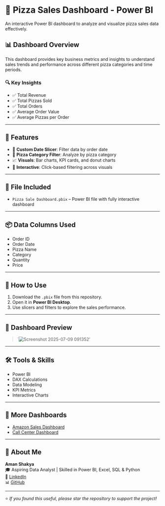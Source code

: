 # 🍕 Pizza Sales Dashboard - Power BI

An interactive Power BI dashboard to analyze and visualize pizza sales data effectively.

## 📊 Dashboard Overview

This dashboard provides key business metrics and insights to understand sales trends and performance across different pizza categories and time periods.

### 🔍 Key Insights

- ✅ Total Revenue
- ✅ Total Pizzas Sold
- ✅ Total Orders
- ✅ Average Order Value
- ✅ Average Pizzas per Order

---

## 🧩 Features

- 📅 **Custom Date Slicer**: Filter data by order date
- 🍕 **Pizza Category Filter**: Analyze by pizza category
- 📈 **Visuals**: Bar charts, KPI cards, and donut charts
- 💬 **Interactive**: Click-based filtering across visuals

---

## 📁 File Included

- `Pizza Sale Dashboard.pbix` – Power BI file with fully interactive dashboard

---

## 📦 Data Columns Used

- Order ID
- Order Date
- Pizza Name
- Category
- Quantity
- Price

---

## 🚀 How to Use

1. Download the `.pbix` file from this repository.
2. Open it in **Power BI Desktop**.
3. Use slicers and filters to explore the sales performance.

---

## 📸 Dashboard Preview

> `![Screenshot 2025-07-09 091352](https://github.com/user-attachments/assets/3d839507-745b-4491-ba81-81d4c8209ff6)'
---

## 🛠 Tools & Skills

- Power BI
- DAX Calculations
- Data Modeling
- KPI Metrics
- Interactive Charts

---

## 🔗 More Dashboards

- [Amazon Sales Dashboard](https://github.com/Aman01056/amazon-sales-dashboard)
- [Call Center Dashboard](https://github.com/Aman01056/call-center-dashboard)

---

## 🙋 About Me

**Aman Shakya**  
🎓 Aspiring Data Analyst | Skilled in Power BI, Excel, SQL & Python  
📎 [LinkedIn](https://www.linkedin.com/in/aman-shakya-b3b3292bb)  
📊 [GitHub](https://github.com/Aman01056)

---

⭐ *If you found this useful, please star the repository to support the project!*
